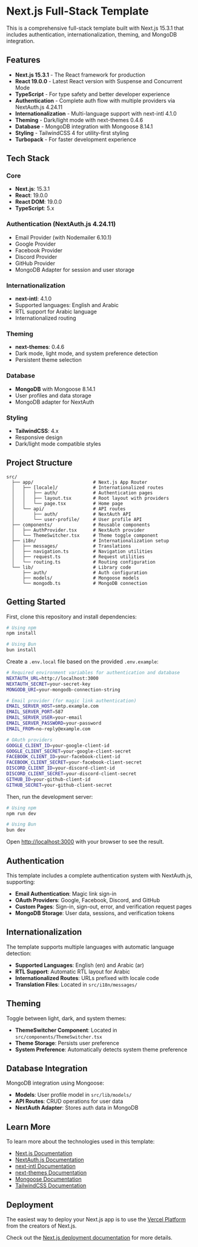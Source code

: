 # Next.js Full-Stack Template

This is a comprehensive full-stack template built with Next.js 15.3.1 that includes authentication, internationalization, theming, and MongoDB integration.

## Features

- **Next.js 15.3.1** - The React framework for production
- **React 19.0.0** - Latest React version with Suspense and Concurrent Mode
- **TypeScript** - For type safety and better developer experience
- **Authentication** - Complete auth flow with multiple providers via NextAuth.js 4.24.11
- **Internationalization** - Multi-language support with next-intl 4.1.0
- **Theming** - Dark/light mode with next-themes 0.4.6
- **Database** - MongoDB integration with Mongoose 8.14.1
- **Styling** - TailwindCSS 4 for utility-first styling
- **Turbopack** - For faster development experience

## Tech Stack

### Core
- **Next.js**: 15.3.1
- **React**: 19.0.0
- **React DOM**: 19.0.0
- **TypeScript**: 5.x

### Authentication (NextAuth.js 4.24.11)
- Email Provider (with Nodemailer 6.10.1)
- Google Provider
- Facebook Provider
- Discord Provider
- GitHub Provider
- MongoDB Adapter for session and user storage

### Internationalization
- **next-intl**: 4.1.0
- Supported languages: English and Arabic
- RTL support for Arabic language
- Internationalized routing

### Theming
- **next-themes**: 0.4.6
- Dark mode, light mode, and system preference detection
- Persistent theme selection

### Database
- **MongoDB** with Mongoose 8.14.1
- User profiles and data storage
- MongoDB adapter for NextAuth

### Styling
- **TailwindCSS**: 4.x
- Responsive design
- Dark/light mode compatible styles

## Project Structure

```
src/
  ├── app/                      # Next.js App Router
  │   ├── [locale]/             # Internationalized routes
  │   │   ├── auth/             # Authentication pages
  │   │   ├── layout.tsx        # Root layout with providers
  │   │   └── page.tsx          # Home page
  │   └── api/                  # API routes
  │       ├── auth/             # NextAuth API
  │       └── user-profile/     # User profile API
  ├── components/               # Reusable components
  │   ├── AuthProvider.tsx      # NextAuth provider
  │   └── ThemeSwitcher.tsx     # Theme toggle component
  ├── i18n/                     # Internationalization setup
  │   ├── messages/             # Translations
  │   ├── navigation.ts         # Navigation utilities
  │   ├── request.ts            # Request utilities
  │   └── routing.ts            # Routing configuration
  └── lib/                      # Library code
      ├── auth/                 # Auth configuration
      ├── models/               # Mongoose models
      └── mongodb.ts            # MongoDB connection
```

## Getting Started

First, clone this repository and install dependencies:

```bash
# Using npm
npm install

# Using Bun
bun install
```

Create a `.env.local` file based on the provided `.env.example`:

```bash
# Required environment variables for authentication and database
NEXTAUTH_URL=http://localhost:3000
NEXTAUTH_SECRET=your-secret-key
MONGODB_URI=your-mongodb-connection-string

# Email provider (for magic link authentication)
EMAIL_SERVER_HOST=smtp.example.com
EMAIL_SERVER_PORT=587
EMAIL_SERVER_USER=your-email
EMAIL_SERVER_PASSWORD=your-password
EMAIL_FROM=no-reply@example.com

# OAuth providers
GOOGLE_CLIENT_ID=your-google-client-id
GOOGLE_CLIENT_SECRET=your-google-client-secret
FACEBOOK_CLIENT_ID=your-facebook-client-id
FACEBOOK_CLIENT_SECRET=your-facebook-client-secret
DISCORD_CLIENT_ID=your-discord-client-id
DISCORD_CLIENT_SECRET=your-discord-client-secret
GITHUB_ID=your-github-client-id
GITHUB_SECRET=your-github-client-secret
```

Then, run the development server:

```bash
# Using npm
npm run dev

# Using Bun
bun dev
```

Open [http://localhost:3000](http://localhost:3000) with your browser to see the result.

## Authentication

This template includes a complete authentication system with NextAuth.js, supporting:

- **Email Authentication**: Magic link sign-in
- **OAuth Providers**: Google, Facebook, Discord, and GitHub
- **Custom Pages**: Sign-in, sign-out, error, and verification request pages
- **MongoDB Storage**: User data, sessions, and verification tokens

## Internationalization

The template supports multiple languages with automatic language detection:

- **Supported Languages**: English (en) and Arabic (ar)
- **RTL Support**: Automatic RTL layout for Arabic
- **Internationalized Routes**: URLs prefixed with locale code
- **Translation Files**: Located in `src/i18n/messages/`

## Theming

Toggle between light, dark, and system themes:

- **ThemeSwitcher Component**: Located in `src/components/ThemeSwitcher.tsx`
- **Theme Storage**: Persists user preference
- **System Preference**: Automatically detects system theme preference

## Database Integration

MongoDB integration using Mongoose:

- **Models**: User profile model in `src/lib/models/`
- **API Routes**: CRUD operations for user data
- **NextAuth Adapter**: Stores auth data in MongoDB

## Learn More

To learn more about the technologies used in this template:

- [Next.js Documentation](https://nextjs.org/docs)
- [NextAuth.js Documentation](https://next-auth.js.org)
- [next-intl Documentation](https://next-intl-docs.vercel.app)
- [next-themes Documentation](https://github.com/pacocoursey/next-themes)
- [Mongoose Documentation](https://mongoosejs.com/docs/)
- [TailwindCSS Documentation](https://tailwindcss.com/docs)

## Deployment

The easiest way to deploy your Next.js app is to use the [Vercel Platform](https://vercel.com/new) from the creators of Next.js.

Check out the [Next.js deployment documentation](https://nextjs.org/docs/app/building-your-application/deploying) for more details.
